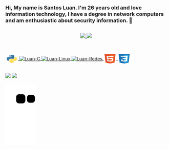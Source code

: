 ### Hi, My name is Santos Luan. I'm 26 years old and love information technology, I have a degree in network computers and am enthusiastic about security information. 👋

<!--
**luanwsantos97/luanwsantos97** is a ✨ _special_ ✨ repository because its `README.md` (this file) appears on your GitHub profile.

Here are some ideas to get you started:

- 🔭 Estou migrando de carreira para área de QA
- 🌱 Estudando Python com Selenium Webdriver (IDE PYCHARM)
- 📫 Contate-me no e-mail: luanwagner@protonmail.com
- 😄 Pronous: Ele/Dele
-->

##

<div align="center">
  <a href="https://github.com/luanwsantos97">
  <img height="180em" src="https://github-readme-stats.vercel.app/api?username=luanwsantos97&show_icons=true&theme=yeblu&include_all_commits=true&count_private=true"/>
  <img height="180em" src="https://github-readme-stats.vercel.app/api/top-langs/?username=luanwsantos97&layout=compact&langs_count=7&theme=yeblu"/>
</div>
    
##

<div style="display: inline_block"><br>
  <img align="center" alt="Luan-Python" height="30" width="40" src="https://raw.githubusercontent.com/devicons/devicon/master/icons/python/python-original.svg">
  <img align="center" alt="Luan-C" height="30" width="40" src="https://cdn.jsdelivr.net/gh/devicons/devicon/icons/c/c-original.svg"/>
  <img align="center" alt="Luan-Linux" height="30" width="40" <img src="https://cdn.jsdelivr.net/gh/devicons/devicon/icons/linux/linux-original.svg">
  <img align="center" alt="Luan-Redes" height="30" width="40" <img src="https://cdn.jsdelivr.net/gh/devicons/devicon/icons/networkx/networkx-original.svg">
  <img align="center" alt="Luan-HTML" height="30" width="40" src="https://raw.githubusercontent.com/devicons/devicon/master/icons/html5/html5-original.svg">
  <img align="center" alt="Luan-CSS" height="30" width="40" src="https://raw.githubusercontent.com/devicons/devicon/master/icons/css3/css3-original.svg">
  
</div>

##

<div> 
  <a href="https://www.youtube.com/@portalteech" target="_blank"><img src="https://img.shields.io/badge/YouTube-FF0000?style=for-the-badge&logo=youtube&logoColor=white" target="_blank"></a>
  <a href="https://www.linkedin.com/in/luansantos97" target="_blank"><img src="https://img.shields.io/badge/-LinkedIn-%230077B5?style=for-the-badge&logo=linkedin&logoColor=white" target="_blank"></a> 
 
  ![Snake animation](https://github.com/edueloi/edueloi/blob/output/github-contribution-grid-snake.svg)
 
</div>
